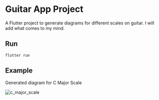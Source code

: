 # Guitar App Project

A Flutter project to generate diagrams for different scales on guitar. I will add what comes to my mind.

## Run
```
flutter run
```

## Example
Generated diagram for C Major Scale

![c_major_scale](https://user-images.githubusercontent.com/24424215/217707685-9defd020-6216-4a73-b291-a63edf24e2ea.PNG)
